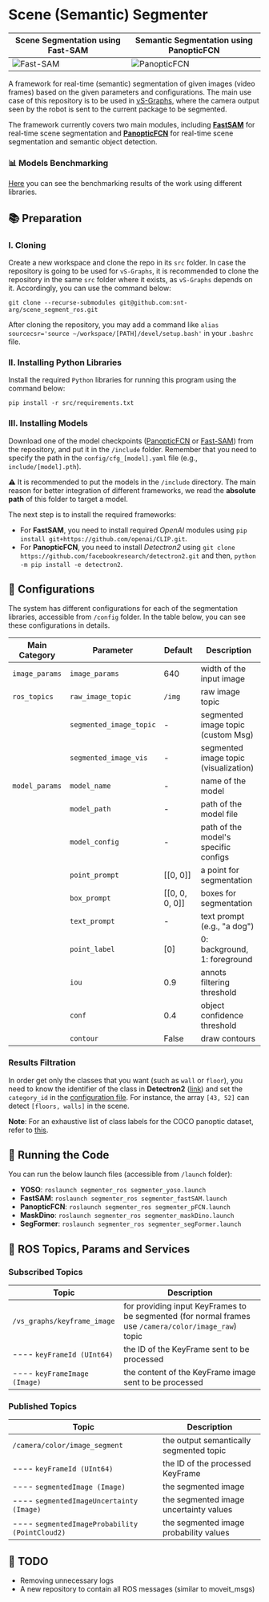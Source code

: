 # Scene (Semantic) Segmenter

| Scene Segmentation using **Fast-SAM**    | Semantic Segmentation using **PanopticFCN**        |
| ---------------------------------------- | -------------------------------------------------- |
| ![Fast-SAM](demo_fastSAM.gif "Fast-SAM") | ![PanopticFCN](demo_panopticFCN.gif "PanopticFCN") |

A framework for real-time (semantic) segmentation of given images (video frames) based on the given parameters and configurations. The main use case of this repository is to be used in [vS-Graphs](https://github.com/snt-arg/visual_sgraphs), where the camera output seen by the robot is sent to the current package to be segmented.

The framework currently covers two main modules, including **[FastSAM](https://github.com/CASIA-IVA-Lab/FastSAM)** for real-time scene segmentation and **[PanopticFCN](https://github.com/dvlab-research/PanopticFCN)** for real-time scene segmentation and semantic object detection.

### 📊 Models Benchmarking

[Here](https://github.com/snt-arg/scene_segmentation_benchmark) you can see the benchmarking results of the work using different libraries.

## 📚 Preparation

### I. Cloning

Create a new workspace and clone the repo in its `src` folder. In case the repository is going to be used for `vS-Graphs`, it is recommended to clone the repository in the same `src` folder where it exists, as `vS-Graphs` depends on it. Accordingly, you can use the command below:

```
git clone --recurse-submodules git@github.com:snt-arg/scene_segment_ros.git
```

After cloning the repository, you may add a command like `alias sourcecsr='source ~/workspace/[PATH]/devel/setup.bash'` in your `.bashrc` file.

### II. Installing Python Libraries

Install the required `Python` libraries for running this program using the command below:

```
pip install -r src/requirements.txt
```

### III. Installing Models

Download one of the model checkpoints ([PanopticFCN](https://github.com/dvlab-research/PanopticFCN#results) or [Fast-SAM](https://github.com/CASIA-IVA-Lab/FastSAM#replicate-demo)) from the repository, and put it in the `/include` folder. Remember that you need to specify the path in the `config/cfg_[model].yaml` file (e.g., `include/[model].pth`).

⚠️ It is recommended to put the models in the `/include` directory. The main reason for better integration of different frameworks, we read the **absolute path** of this folder to target a model.

The next step is to install the required frameworks:

- For **FastSAM**, you need to install required _OpenAI_ modules using `pip install git+https://github.com/openai/CLIP.git`.
- For **PanopticFCN**, you need to install _Detectron2_ using `git clone https://github.com/facebookresearch/detectron2.git` and then, `python -m pip install -e detectron2`.

## 🔨 Configurations

The system has different configurations for each of the segmentation libraries, accessible from `/config` folder. In the table below, you can see these configurations in details.

| Main Category  | Parameter               | Default        | Description                           |
| -------------- | ----------------------- | -------------- | ------------------------------------- |
| `image_params` | `image_params`          | 640            | width of the input image              |
| `ros_topics`   | `raw_image_topic`       | `/img`         | raw image topic                       |
|                | `segmented_image_topic` | -              | segmented image topic (custom Msg)    |
|                | `segmented_image_vis`   | -              | segmented image topic (visualization) |
| `model_params` | `model_name`            | -              | name of the model                     |
|                | `model_path`            | -              | path of the model file                |
|                | `model_config`          | -              | path of the model's specific configs  |
|                | `point_prompt`          | [[0, 0]]       | a point for segmentation              |
|                | `box_prompt`            | [[0, 0, 0, 0]] | boxes for segmentation                |
|                | `text_prompt`           | -              | text prompt (e.g., "a dog")           |
|                | `point_label`           | [0]            | 0: background, 1: foreground          |
|                | `iou`                   | 0.9            | annots filtering threshold            |
|                | `conf`                  | 0.4            | object confidence threshold           |
|                | `contour`               | False          | draw contours                         |

### Results Filtration

In order get only the classes that you want (such as `wall` or `floor`), you need to know the identifier of the class in **Detectron2** ([link](https://github.com/facebookresearch/detectron2/blob/main/detectron2/data/datasets/builtin_meta.py)) and set the `category_id` in the [configuration file](config/cfg_pFCN.yaml). For instance, the array `[43, 52]` can detect `[floors, walls]` in the scene.

**Note**: For an exhaustive list of class labels for the COCO panoptic dataset, refer to [this](include/coco_panoptic_labels.md).

## 🚀 Running the Code

You can run the below launch files (accessible from `/launch` folder):

- **YOSO**: `roslaunch segmenter_ros segmenter_yoso.launch`
- **FastSAM**: `roslaunch segmenter_ros segmenter_fastSAM.launch`
- **PanopticFCN**: `roslaunch segmenter_ros segmenter_pFCN.launch`
- **MaskDino**: `roslaunch segmenter_ros segmenter_maskDino.launch`
- **SegFormer**: `roslaunch segmenter_ros segmenter_segFormer.launch`

## 🤖 ROS Topics, Params and Services

### Subscribed Topics

| Topic                        | Description                                                                                           |
| ---------------------------- | ----------------------------------------------------------------------------------------------------- |
| `/vs_graphs/keyframe_image`  | for providing input KeyFrames to be segmented (for normal frames use `/camera/color/image_raw`) topic |
| ---- `keyFrameId (UInt64)`   | the ID of the KeyFrame sent to be processed                                                           |
| ---- `keyFrameImage (Image)` | the content of the KeyFrame image sent to be processed                                                |

### Published Topics

| Topic                                          | Description                             |
| ---------------------------------------------- | --------------------------------------- |
| `/camera/color/image_segment`                  | the output semantically segmented topic |
| ---- `keyFrameId (UInt64)`                     | the ID of the processed KeyFrame        |
| ---- `segmentedImage (Image)`                  | the segmented image                     |
| ---- `segmentedImageUncertainty (Image)`       | the segmented image uncertainty values  |
| ---- `segmentedImageProbability (PointCloud2)` | the segmented image probability values  |

## 📅 TODO

- Removing unnecessary logs
- A new repository to contain all ROS messages (similar to moveit_msgs)

